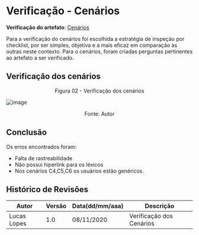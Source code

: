 # Verificação - Cenários
**Verificação do artefato**: [Cenários](https://requisitos-de-software.github.io/2020.1-GuardioesdaSaude/modelagem/cenarios/)

Para a verificação do cenários foi escolhida a estratégia de inspeção por checklist, por ser simples, objetiva e a mais eficaz em comparação às outras neste contexto.
Para o cenários, foram criadas perguntas pertinentes ao artefato a ser verificado.


## Verificação dos cenários

<p align='center'>Figura 02 - Verificação dos cenários</p> 

![image](https://user-images.githubusercontent.com/38164895/98469349-c73aff00-21bd-11eb-8252-575d6db7c1ce.png)

<p align='center'>Fonte: Autor</p>

## Conclusão

Os erros encontrados foram:

- Falta de rastreabilidade
- Não possui hiperlink para os léxicos
- Nos cenários C4,C5,C6 os usuários estão genéricos.

## Histórico de Revisões

| Autor | Versão | Data(dd/mm/aaa) | Descrição
|-|-|-|-
|Lucas Lopes | 1.0 | 08/11/2020 | Verificação dos Cenários

